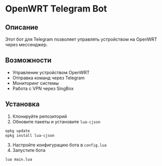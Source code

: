# OpenWRT Telegram Bot

## Описание
Этот бот для Telegram позволяет управлять устройством на OpenWRT через мессенджер.

## Возможности
- Управление устройством OpenWRT
- Отправка команд через Telegram
- Мониторинг системы
- Работа с VPN через SingBox

## Установка
1. Клонируйте репозиторий
2. Обновите пакеты и установите `lua-cjson` 
```bash
opkg update
opkg install lua-cjson
```
3. Настройте конфигурацию бота в `config.lua`
4. Запустите бота
```bash
lua main.lua
```